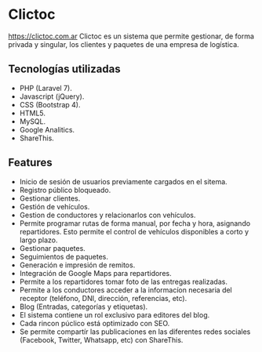 # Clictoc

https://clictoc.com.ar
Clictoc es un sistema que permite gestionar, de forma privada y singular, los clientes y paquetes de una empresa de logística.

## Tecnologías utilizadas

- PHP (Laravel 7).
- Javascript (jQuery).
- CSS (Bootstrap 4).
- HTML5.
- MySQL.
- Google Analitics.
- ShareThis.

## Features

- Inicio de sesión de usuarios previamente cargados en el sitema.
- Registro público bloqueado.
- Gestionar clientes.
- Gestión de vehículos.
- Gestion de conductores y relacionarlos con vehículos.
- Permite programar rutas de forma manual, por fecha y hora, asignando repartidores. Esto permite el control de vehículos disponibles a corto y largo plazo.
- Gestionar paquetes.
- Seguimientos de paquetes.
- Generación e impresión de remitos.
- Integración de Google Maps para repartidores.
- Permite a los repartidores tomar foto de las entregas realizadas.
- Permite a los conductores acceder a la informacíon necesaria del receptor (teléfono, DNI, dirección, referencias, etc).
- Blog (Entradas, categorías y etiquetas).
- El sistema contiene un rol exclusivo para editores del blog.
- Cada rincon púclico está optimizado con SEO.
- Se permite compartír las publicaciones en las diferentes redes sociales (Facebook, Twitter, Whatsapp, etc) con ShareThis.
